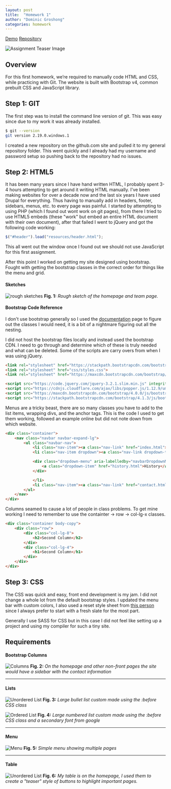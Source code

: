 ```yaml
---
layout: post
title:  "Homework 1"
author: "Dominic Groshong"
categories: homework
---
```

<a href="\HW1\index.html" class="btn">Demo</a>
<a href="https://github.com/xzonos/xzonos.github.io/tree/master/HW1" class="btn" target="_blank_">Repository</a>


<!-- This image gets pulled into the blog post page. Purposefully hidden on the actual blog page. -->
<div class="hide">
	<img alt="Assignment Teaser Image" src="/assets/imgs/assignOneTeaser.jpg">
</div>

Overview
------
For this first homework, we’re required to manually code HTML and CSS, while practicing with Git. The website is built with Bootstrap v4, common prebuilt CSS and JavaScript library.

Step 1: GIT
------

The first step was to install the command line version of git. This was easy since due to my work it was already installed.
```bash
$ git --version
git version 2.19.0.windows.1
```
I created a new repository on the github.com site and pulled it to my general repository folder. This went quickly and I already had my username and password setup so pushing back to the repository had no issues.

Step 2: HTML5
------

It has been many years since I have hand written HTML, I probably spent 3-4 hours attempting to get around it writing HTML manually. I've been making websites for over a decade now and the last six years I have used Drupal for everything. Thus having to manually add in headers, footer, sidebars, menus, etc. to every page was painful. I started by attempting to using PHP (which I found out wont work on git pages), from there I tried to use HTML5 embeds (these "work" but embed an entire HTML document with their own <html> document), after that failed I went to jQuery and got the following code working:

```javascript
$("#header").load("resources/header.html");
```

This all went out the window once I found out we should not use JavaScript for this first assignment.

After this point I worked on getting my site designed using bootstrap. Fought with getting the bootstrap classes in the correct order for things like the menu and grid.

#### Sketches
![rough sketches](/assets/imgs/sketch.jpg)
**Fig. 1:** *Rough sketch of the homepage and team page.*


#### Bootstrap Code Reference

I don't use bootstrap generally so I used the [documentation](http://getbootstrap.com) page to figure out the classes I would need, it is a bit of a nightmare figuring out all the nesting.  

I did not host the bootstrap files locally and instead used the bootstrap CDN. I need to go through and determine which of these is truly needed and what can be deleted. Some of the scripts are carry overs from when I was using jQuery.

```html
<link rel="stylesheet" href="https://stackpath.bootstrapcdn.com/bootstrap/4.1.3/css/bootstrap.min.css">
<link rel="stylesheet" href="css/styles.css">
<link rel="stylesheet" href="https://maxcdn.bootstrapcdn.com/bootstrap/4.0.0/css/bootstrap.min.css" integrity="sha384-Gn5384xqQ1aoWXA+058RXPxPg6fy4IWvTNh0E263XmFcJlSAwiGgFAW/dAiS6JXm" crossorigin="anonymous">

<script src="https://code.jquery.com/jquery-3.2.1.slim.min.js" integrity="sha384-KJ3o2DKtIkvYIK3UENzmM7KCkRr/rE9/Qpg6aAZGJwFDMVNA/GpGFF93hXpG5KkN" crossorigin="anonymous"></script>
<script src="https://cdnjs.cloudflare.com/ajax/libs/popper.js/1.12.9/umd/popper.min.js" integrity="sha384-ApNbgh9B+Y1QKtv3Rn7W3mgPxhU9K/ScQsAP7hUibX39j7fakFPskvXusvfa0b4Q" crossorigin="anonymous"></script>
<script src="https://maxcdn.bootstrapcdn.com/bootstrap/4.0.0/js/bootstrap.min.js" integrity="sha384-JZR6Spejh4U02d8jOt6vLEHfe/JQGiRRSQQxSfFWpi1MquVdAyjUar5+76PVCmYl" crossorigin="anonymous"></script>
<script src="https://stackpath.bootstrapcdn.com/bootstrap/4.1.3/js/bootstrap.min.js" ></script>
```

Menus are a tricky beast, there are so many classes you have to add to the list items, wrapping divs, and the anchor tags. This is the code I used to get them working, followed an example online but did not note down from which website.
```html
<div class="container">
	<nav class="navbar navbar-expand-lg">
		<ul class="navbar-nav">
			<li class="nav-item"><a class="nav-link" href="index.html">Home</a></li>
			<li class="nav-item dropdown"><a class="nav-link dropdown-toggle" href="#" id="mainMenuDropdown" data-toggle="dropdown" aria-haspopup="true" aria-expanded="false">About</a>

			<div class="dropdown-menu" aria-labelledby="navbarDropdownMenuLink">
				<a class="dropdown-item" href="history.html">History</a>
			</div>

			</li>
			<li class="nav-item"><a class="nav-link" href="contact.html">Contact</a></li>
		</ul>
	</nav>
</div>
```

Columns seamed to cause a lot of people in class problems. To get mine working I need to remember to use the containter -> row -> col-lg-x classes.
```html
<div class="container body-copy">
	<div class="row">
		<div class="col-lg-8">
			<h2>Second Column</h2>
		</div>
		<div class="col-lg-4">
			<h1>Second Column</h1>
		</div>
	</div>
</div>
```

Step 3: CSS
------

The CSS was quick and easy, front end development is my jam. I did not change a whole lot from the default bootstrap styles. I updated the menu bar with custom colors, I also used a reset style sheet from [this person](http://meyerweb.com/eric/tools/css/reset/) since I always prefer to start with a fresh slate for the most part.

Generally I use SASS for CSS but in this case I did not feel like setting up a project and using my compiler for such a tiny site.

Requirements
------

#### Bootstrap Columns
![Columns](/assets/imgs/multiColumn.png)
**Fig. 2:** *On the homepage and other non-front pages the site would have a sidebar with the contact information*

<hr>

#### Lists
![Unordered List](/assets/imgs/bulletList.png)
**Fig. 3:** *Large bullet list custom made using the :before CSS class*

![Ordered List](/assets/imgs/orderedList.png)
**Fig. 4:** *Large numbered list custom made using the :before CSS class and a secondary font from google*

<hr>

#### Menu
![Menu](/assets/imgs/menu.png)
**Fig. 5:** *Simple menu showing multiple pages*

<hr>

#### Table
![Unordered List](/assets/imgs/table.png)
**Fig. 6:** *My table is on the homepage, I used them to create a "teaser" style of buttons to highlight important pages.*

